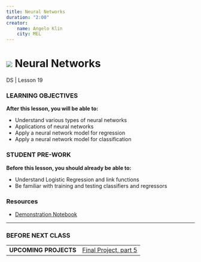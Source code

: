 ```yaml
---
title: Neural Networks
duration: "2:00"
creator:
    name: Angelo Klin
    city: MEL
---
```


# ![](https://ga-dash.s3.amazonaws.com/production/assets/logo-9f88ae6c9c3871690e33280fcf557f33.png) Neural Networks
DS | Lesson 19

### LEARNING OBJECTIVES
**After this lesson, you will be able to:**
- Understand various types of neural networks
- Applications of neural networks
- Apply a neural network model for regression
- Apply a neural network model for classification

### STUDENT PRE-WORK
**Before this lesson, you should already be able to:**
- Understand Logistic Regression and link functions
- Be familiar with training and testing classifiers and regressors

### Resources

- [Demonstration Notebook](./code/solution-code/solution-code-19.ipynb)

---

### BEFORE NEXT CLASS
|   |   |
|---|---|
| **UPCOMING PROJECTS** | [Final Project, part 5](../../projects/final-project/part-05/README.md) |